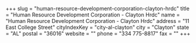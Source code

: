 +++
slug = "human-resource-development-corporation-clayton-hrdc"
title = "Human Resource Development Corporation - Clayton Hrdc"
name = "Human Resource Development Corporation - Clayton Hrdc"
address = "11 East College Street"
cityIndexKey = "city-al-clayton"
city = "Clayton"
state = "AL"
postal = "36016"
website = ""
phone = "334 775-8817"
fax = ""
+++
